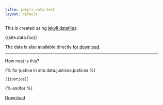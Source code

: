 ```yaml
---
title: jekyll-data-test
layout: default
---
```


This is created using [jekyll datafiles](http://jekyllrb.com/docs/datafiles/):

{{site.data.foo}}

The data is also available directly [for download]({{site.baseurl}}/api/foo.yml).

---

How neat is this?

{% for justice in site.data.justices.justices %}

	{{justice}}

{% endfor %}

[Download]({{site.baseurl}}/api/justices.json)